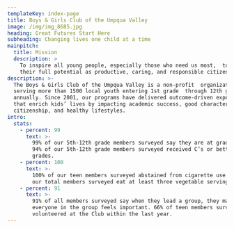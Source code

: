 ```yaml
---
templateKey: index-page
title: Boys & Girls Club of the Umpqua Valley
image: /img/img_8685.jpg
heading: Great Futures Start Here
subheading: Changing lives one child at a time
mainpitch:
  title: Mission
  description: >
    To inspire all young people, especially those who need us most,  to reach
    their full potential as productive, caring, and responsible citizens.
description: >-
  The Boys & Girls Club of the Umpqua Valley is a non-profit  organization
  serving more than 1500 local youth entering 1st grade  through 12th grade
  annually. Since 2001, our programs have delivered outcome-driven experiences
  that enrich kids’ lives by impacting academic success, good character and
  citizenship, and healthy lifestyles.
intro:
  stats:
    - percent: 99
      text: >-
        99% of our 5th-12th grade members surveyed say they are at grade level.
        94% of our 5th-12th grade members surveyed received C’s or better
        grades.
    - percent: 100
      text: >-
        100% of our teen members surveyed abstained from cigarette use. 74% of
        our total members surveyed eat at least three vegetable servings a day.
    - percent: 91
      text: >-
        91% of all members surveyed say when they lead a group, they make sure
        everyone in the group feels important. 66% of teen members surveyed have
        volunteered at the Club within the last year.
---
```

